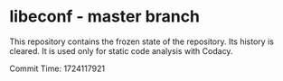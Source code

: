 # libeconf - master branch

This repository contains the frozen state of the repository.
Its history is cleared. It is used only for static code
analysis with Codacy.

Commit Time: 1724117921